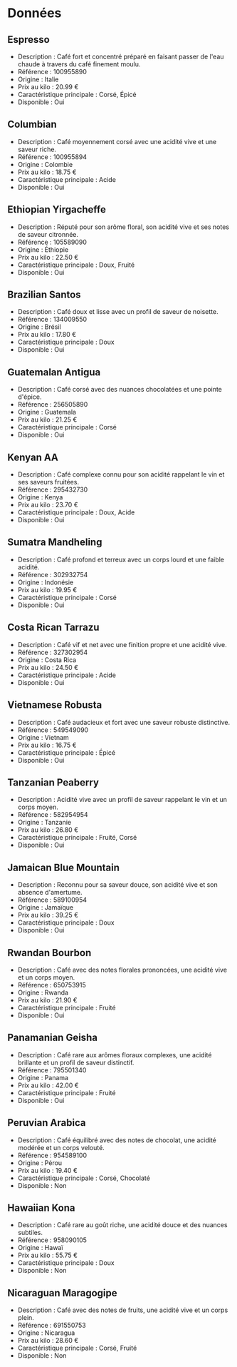 # Données

## Espresso

- Description : Café fort et concentré préparé en faisant passer de l'eau chaude à travers du café finement moulu.
- Référence : 100955890
- Origine : Italie
- Prix au kilo : 20.99 €
- Caractéristique principale : Corsé, Épicé
- Disponible : Oui

## Columbian

- Description : Café moyennement corsé avec une acidité vive et une saveur riche.
- Référence : 100955894
- Origine : Colombie
- Prix au kilo : 18.75 €
- Caractéristique principale : Acide
- Disponible : Oui

## Ethiopian Yirgacheffe

- Description : Réputé pour son arôme floral, son acidité vive et ses notes de saveur citronnée.
- Référence : 105589090
- Origine : Éthiopie
- Prix au kilo : 22.50 €
- Caractéristique principale : Doux, Fruité
- Disponible : Oui

## Brazilian Santos

- Description : Café doux et lisse avec un profil de saveur de noisette.
- Référence : 134009550
- Origine : Brésil
- Prix au kilo : 17.80 €
- Caractéristique principale : Doux
- Disponible : Oui

## Guatemalan Antigua

- Description : Café corsé avec des nuances chocolatées et une pointe d'épice.
- Référence : 256505890
- Origine : Guatemala
- Prix au kilo : 21.25 €
- Caractéristique principale : Corsé
- Disponible : Oui

## Kenyan AA

- Description : Café complexe connu pour son acidité rappelant le vin et ses saveurs fruitées.
- Référence : 295432730
- Origine : Kenya
- Prix au kilo : 23.70 €
- Caractéristique principale : Doux, Acide
- Disponible : Oui

## Sumatra Mandheling

- Description : Café profond et terreux avec un corps lourd et une faible acidité.
- Référence : 302932754
- Origine : Indonésie
- Prix au kilo : 19.95 €
- Caractéristique principale : Corsé
- Disponible : Oui

## Costa Rican Tarrazu

- Description : Café vif et net avec une finition propre et une acidité vive.
- Référence : 327302954
- Origine : Costa Rica
- Prix au kilo : 24.50 €
- Caractéristique principale : Acide
- Disponible : Oui

## Vietnamese Robusta

- Description : Café audacieux et fort avec une saveur robuste distinctive.
- Référence : 549549090
- Origine : Vietnam
- Prix au kilo : 16.75 €
- Caractéristique principale : Épicé
- Disponible : Oui

## Tanzanian Peaberry

- Description : Acidité vive avec un profil de saveur rappelant le vin et un corps moyen.
- Référence : 582954954
- Origine : Tanzanie
- Prix au kilo : 26.80 €
- Caractéristique principale : Fruité, Corsé
- Disponible : Oui

## Jamaican Blue Mountain

- Description : Reconnu pour sa saveur douce, son acidité vive et son absence d'amertume.
- Référence : 589100954
- Origine : Jamaïque
- Prix au kilo : 39.25 €
- Caractéristique principale : Doux
- Disponible : Oui

## Rwandan Bourbon

- Description : Café avec des notes florales prononcées, une acidité vive et un corps moyen.
- Référence : 650753915
- Origine : Rwanda
- Prix au kilo : 21.90 €
- Caractéristique principale : Fruité
- Disponible : Oui

## Panamanian Geisha

- Description : Café rare aux arômes floraux complexes, une acidité brillante et un profil de saveur distinctif.
- Référence : 795501340
- Origine : Panama
- Prix au kilo : 42.00 €
- Caractéristique principale : Fruité
- Disponible : Oui

## Peruvian Arabica

- Description : Café équilibré avec des notes de chocolat, une acidité modérée et un corps velouté.
- Référence : 954589100
- Origine : Pérou
- Prix au kilo : 19.40 €
- Caractéristique principale : Corsé, Chocolaté
- Disponible : Non

## Hawaiian Kona

- Description : Café rare au goût riche, une acidité douce et des nuances subtiles.
- Référence : 958090105
- Origine : Hawaï
- Prix au kilo : 55.75 €
- Caractéristique principale : Doux
- Disponible : Non

## Nicaraguan Maragogipe

- Description : Café avec des notes de fruits, une acidité vive et un corps plein.
- Référence : 691550753
- Origine : Nicaragua
- Prix au kilo : 28.60 €
- Caractéristique principale : Corsé, Fruité
- Disponible : Non
